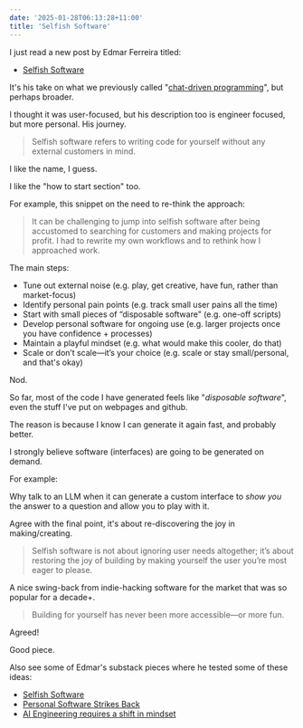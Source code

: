 ```yaml
---
date: '2025-01-28T06:13:28+11:00'
title: 'Selfish Software'
---
```


I just read a new post by Edmar Ferreira titled:

* [Selfish Software](https://every.to/source-code/selfish-software)

It's his take on what we previously called "[chat-driven programming](/blog/posts/chat-driven-programming)", but perhaps broader.

I thought it was user-focused, but his description too is engineer focused, but more personal. His journey.

> Selfish software refers to writing code for yourself without any external customers in mind.

I like the name, I guess.

I like the "how to start section" too.

For example, this snippet on the need to re-think the approach:

> It can be challenging to jump into selfish software after being accustomed to searching for customers and making projects for profit. I had to rewrite my own workflows and to rethink how I approached work.

The main steps:

* Tune out external noise (e.g. play, get creative, have fun, rather than market-focus)
* Identify personal pain points (e.g. track small user pains all the time)
* Start with small pieces of “disposable software" (e.g. one-off scripts)
* Develop personal software for ongoing use (e.g. larger projects once you have confidence + processes)
* Maintain a playful mindset (e.g. what would make this cooler, do that)
* Scale or don’t scale—it’s your choice (e.g. scale or stay small/personal, and that's okay)

Nod.

So far, most of the code I have generated feels like "_disposable software_", even the stuff I've put on webpages and github.

The reason is because I know I can generate it again fast, and probably better.

I strongly believe software (interfaces) are going to be generated on demand.

For example:

Why talk to an LLM when it can generate a custom interface to _show you_ the answer to a question and allow you to play with it.

Agree with the final point, it's about re-discovering the joy in making/creating.

> Selfish software is not about ignoring user needs altogether; it’s about restoring the joy of building by making yourself the user you’re most eager to please.

A nice swing-back from indie-hacking software for the market that was so popular for a decade+.

> Building for yourself has never been more accessible—or more fun.

Agreed!

Good piece.

Also see some of Edmar's substack pieces where he tested some of these ideas:

* [Selfish Software](https://selfishsoftware.com/p/selfish-software)
* [Personal Software Strikes Back](https://selfishsoftware.com/p/personal-software-strikes-back)
* [AI Engineering requires a shift in mindset](https://selfishsoftware.com/p/ai-engineering-requires-a-shift-in)

